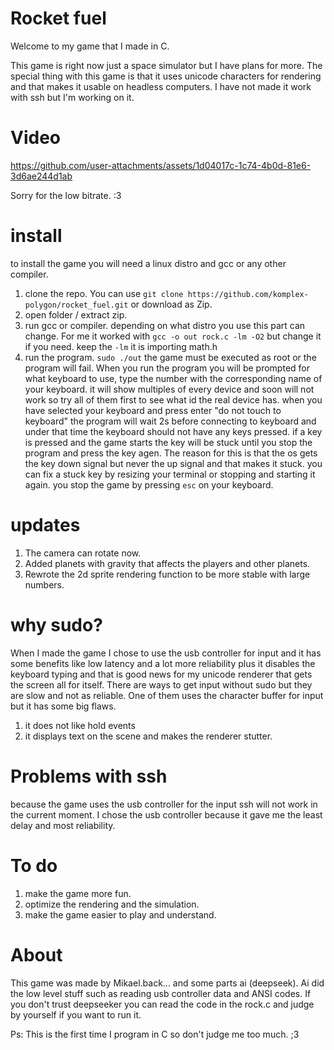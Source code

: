 # Rocket fuel
Welcome to my game that I made in C.

This game is right now just a space simulator but I have plans for more.
The special thing with this game is that it uses unicode characters for rendering and that makes it usable on headless computers.
I have not made it work with ssh but I'm working on it.



# Video

https://github.com/user-attachments/assets/1d04017c-1c74-4b0d-81e6-3d6ae244d1ab

Sorry for the low bitrate. :3

# install
to install the game you will need a linux distro and gcc or any other compiler.
1. clone the repo. You can use `git clone https://github.com/komplex-polygon/rocket_fuel.git` or download as Zip.
2. open folder / extract zip.
3. run gcc or compiler. depending on what distro you use this part can change. For me it worked with `gcc -o out rock.c -lm -O2` but change it if you need. keep the `-lm` it is importing math.h
4. run the program. `sudo ./out` the game must be executed as root or the program will fail. When you run the program you will be prompted for what keyboard to use, type the number with the corresponding name of your keyboard. it will show multiples of every device and soon will not work so try all of them first to see what id the real device has.
when you have selected your keyboard and press enter "do not touch to keyboard" the program will wait 2s before connecting to keyboard and under that time the keyboard should not have any keys pressed.
if a key is pressed and the game starts the key will be stuck until you stop the program and press the key agen. The reason for this is that the os gets the key down signal but never the up signal and that makes it stuck. you can fix a stuck key by resizing your terminal or stopping and starting it again.
you stop the game by pressing `esc` on your keyboard.

# updates
1. The camera can rotate now.
2. Added planets with gravity that affects the players and other planets.
3. Rewrote the 2d sprite rendering function to be more stable with large numbers.
   
# why sudo?
When I made the game I chose to use the usb controller for input and it has some benefits like low latency and a lot more reliability plus it disables the keyboard typing and that is good news for my unicode renderer that gets the screen all for itself.
There are ways to get input without sudo but they are slow and not as reliable. One of them uses the character buffer for input but it has some big flaws.
1. it does not like hold events
2. it displays text on the scene and makes the renderer stutter.

# Problems with ssh
because the game uses the usb controller for the input ssh will not work in the current moment.
I chose the usb controller because it gave me the least delay and most reliability.




# To do
1. make the game more fun.
2. optimize the rendering and the simulation.
3. make the game easier to play and understand.






# About
This game was made by Mikael.back... and some parts ai (deepseek).
Ai did the low level stuff such as reading usb controller data and ANSI codes.
If you don't trust deepseeker you can read the code in the rock.c and judge by yourself if you want to run it.

Ps: This is the first time I program in C so don't judge me too much. ;3















